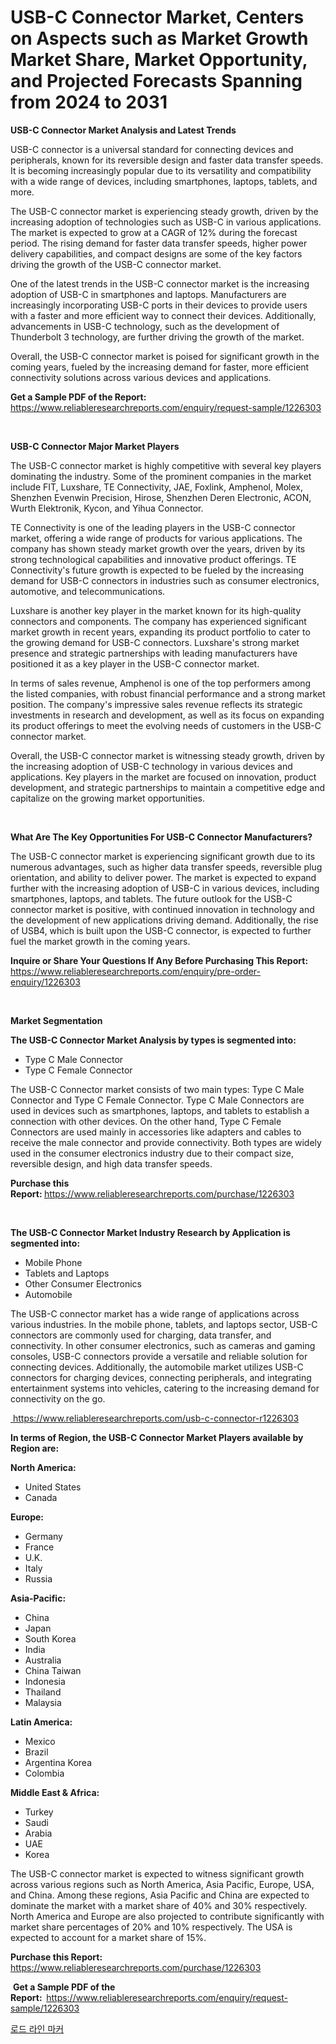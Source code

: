 <p><h1>USB-C Connector Market, Centers on Aspects such as Market Growth Market Share, Market Opportunity, and Projected Forecasts Spanning from 2024 to 2031</h1></p><p><strong>USB-C Connector Market Analysis and Latest Trends</strong></p>
<p><p>USB-C connector is a universal standard for connecting devices and peripherals, known for its reversible design and faster data transfer speeds. It is becoming increasingly popular due to its versatility and compatibility with a wide range of devices, including smartphones, laptops, tablets, and more.</p><p>The USB-C connector market is experiencing steady growth, driven by the increasing adoption of technologies such as USB-C in various applications. The market is expected to grow at a CAGR of 12% during the forecast period. The rising demand for faster data transfer speeds, higher power delivery capabilities, and compact designs are some of the key factors driving the growth of the USB-C connector market.</p><p>One of the latest trends in the USB-C connector market is the increasing adoption of USB-C in smartphones and laptops. Manufacturers are increasingly incorporating USB-C ports in their devices to provide users with a faster and more efficient way to connect their devices. Additionally, advancements in USB-C technology, such as the development of Thunderbolt 3 technology, are further driving the growth of the market.</p><p>Overall, the USB-C connector market is poised for significant growth in the coming years, fueled by the increasing demand for faster, more efficient connectivity solutions across various devices and applications.</p></p>
<p><strong>Get a Sample PDF of the Report:&nbsp;</strong> <a href="https://www.reliableresearchreports.com/enquiry/request-sample/1226303">https://www.reliableresearchreports.com/enquiry/request-sample/1226303</a></p>
<p>&nbsp;</p>
<p><strong>USB-C Connector Major Market Players</strong></p>
<p><p>The USB-C connector market is highly competitive with several key players dominating the industry. Some of the prominent companies in the market include FIT, Luxshare, TE Connectivity, JAE, Foxlink, Amphenol, Molex, Shenzhen Evenwin Precision, Hirose, Shenzhen Deren Electronic, ACON, Wurth Elektronik, Kycon, and Yihua Connector.</p><p>TE Connectivity is one of the leading players in the USB-C connector market, offering a wide range of products for various applications. The company has shown steady market growth over the years, driven by its strong technological capabilities and innovative product offerings. TE Connectivity's future growth is expected to be fueled by the increasing demand for USB-C connectors in industries such as consumer electronics, automotive, and telecommunications.</p><p>Luxshare is another key player in the market known for its high-quality connectors and components. The company has experienced significant market growth in recent years, expanding its product portfolio to cater to the growing demand for USB-C connectors. Luxshare's strong market presence and strategic partnerships with leading manufacturers have positioned it as a key player in the USB-C connector market.</p><p>In terms of sales revenue, Amphenol is one of the top performers among the listed companies, with robust financial performance and a strong market position. The company's impressive sales revenue reflects its strategic investments in research and development, as well as its focus on expanding its product offerings to meet the evolving needs of customers in the USB-C connector market.</p><p>Overall, the USB-C connector market is witnessing steady growth, driven by the increasing adoption of USB-C technology in various devices and applications. Key players in the market are focused on innovation, product development, and strategic partnerships to maintain a competitive edge and capitalize on the growing market opportunities.</p></p>
<p>&nbsp;</p>
<p><strong>What Are The Key Opportunities For USB-C Connector Manufacturers?</strong></p>
<p><p>The USB-C connector market is experiencing significant growth due to its numerous advantages, such as higher data transfer speeds, reversible plug orientation, and ability to deliver power. The market is expected to expand further with the increasing adoption of USB-C in various devices, including smartphones, laptops, and tablets. The future outlook for the USB-C connector market is positive, with continued innovation in technology and the development of new applications driving demand. Additionally, the rise of USB4, which is built upon the USB-C connector, is expected to further fuel the market growth in the coming years.</p></p>
<p><strong>Inquire or Share Your Questions If Any Before Purchasing This Report:</strong> <a href="https://www.reliableresearchreports.com/enquiry/pre-order-enquiry/1226303">https://www.reliableresearchreports.com/enquiry/pre-order-enquiry/1226303</a></p>
<p>&nbsp;</p>
<p><strong>Market Segmentation</strong></p>
<p><strong>The USB-C Connector Market Analysis by types is segmented into:</strong></p>
<p><ul><li>Type C Male Connector</li><li>Type C Female Connector</li></ul></p>
<p><p>The USB-C Connector market consists of two main types: Type C Male Connector and Type C Female Connector. Type C Male Connectors are used in devices such as smartphones, laptops, and tablets to establish a connection with other devices. On the other hand, Type C Female Connectors are used mainly in accessories like adapters and cables to receive the male connector and provide connectivity. Both types are widely used in the consumer electronics industry due to their compact size, reversible design, and high data transfer speeds.</p></p>
<p><strong>Purchase this Report:&nbsp;</strong><a href="https://www.reliableresearchreports.com/purchase/1226303">https://www.reliableresearchreports.com/purchase/1226303</a></p>
<p>&nbsp;</p>
<p><strong>The USB-C Connector Market Industry Research by Application is segmented into:</strong></p>
<p><ul><li>Mobile Phone</li><li>Tablets and Laptops</li><li>Other Consumer Electronics</li><li>Automobile</li></ul></p>
<p><p>The USB-C connector market has a wide range of applications across various industries. In the mobile phone, tablets, and laptops sector, USB-C connectors are commonly used for charging, data transfer, and connectivity. In other consumer electronics, such as cameras and gaming consoles, USB-C connectors provide a versatile and reliable solution for connecting devices. Additionally, the automobile market utilizes USB-C connectors for charging devices, connecting peripherals, and integrating entertainment systems into vehicles, catering to the increasing demand for connectivity on the go.</p></p>
<p><a href="https://www.reliableresearchreports.com/usb-c-connector-r1226303">&nbsp;https://www.reliableresearchreports.com/usb-c-connector-r1226303</a></p>
<p><strong>In terms of Region, the USB-C Connector Market Players available by Region are:</strong></p>
<p>
    <p> <strong> North America: </strong>
        <ul>
            <li>United States</li>
            <li>Canada</li>
        </ul>
        </p> 
    <p> <strong> Europe: </strong>
        <ul>
            <li>Germany</li>
            <li>France</li>
            <li>U.K.</li>
            <li>Italy</li>
            <li>Russia</li>
        </ul>
        </p> 
    <p> <strong> Asia-Pacific: </strong>
        <ul>
            <li>China</li>
            <li>Japan</li>
            <li>South Korea</li>
            <li>India</li>
            <li>Australia</li>
            <li>China Taiwan</li>
            <li>Indonesia</li>
            <li>Thailand</li>
            <li>Malaysia</li>
        </ul>
        </p> 
    <p> <strong> Latin America: </strong>
        <ul>
            <li>Mexico</li>
            <li>Brazil</li>
            <li>Argentina Korea</li>
            <li>Colombia</li>
        </ul>
        </p> 
    <p> <strong> Middle East & Africa: </strong>
        <ul>
            <li>Turkey</li>
            <li>Saudi</li>
            <li>Arabia</li>
            <li>UAE</li>
            <li>Korea</li>
        </ul>
    </p>
    </p>
<p><p>The USB-C connector market is expected to witness significant growth across various regions such as North America, Asia Pacific, Europe, USA, and China. Among these regions, Asia Pacific and China are expected to dominate the market with a market share of 40% and 30% respectively. North America and Europe are also projected to contribute significantly with market share percentages of 20% and 10% respectively. The USA is expected to account for a market share of 15%.</p></p>
<p><strong>Purchase this Report: </strong><a href="https://www.reliableresearchreports.com/purchase/1226303">https://www.reliableresearchreports.com/purchase/1226303</a></p>
<p>&nbsp;<strong>Get a Sample PDF of the Report:&nbsp;&nbsp;</strong><a href="https://www.reliableresearchreports.com/enquiry/request-sample/1226303">https://www.reliableresearchreports.com/enquiry/request-sample/1226303</a></p>
<p><strong></strong></p>
<p><p><a href="https://github.com/idcefvhkdut6/Market-Research-Report-List-1/blob/main/771824318817.md">로드 라인 마커</a></p></p>